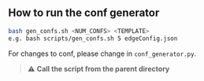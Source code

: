 ## How to run the conf generator

```bash
bash gen_confs.sh <NUM_CONFS> <TEMPLATE>
e.g. bash scripts/gen_confs.sh 5 edgeConfig.json
```
For changes to conf, please change in `conf_generator.py`.

> :warning: **Call the script from the parent directory**
